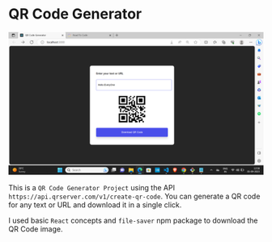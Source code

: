 # QR Code Generator

![QR Code Generator](./screenshot/HomePage.png)

This is a `QR Code Generator Project` using the API `https://api.qrserver.com/v1/create-qr-code`. You can generate a QR code for any text or URL and download it in a single click.
 
I used basic `React` concepts and `file-saver` npm package to download the QR Code image.